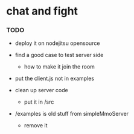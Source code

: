 chat and fight
==============

### TODO
* deploy it on nodejitsu opensource
* find a good case to test server side
  * how to make it join the room
  
  
* put the client.js not in examples
* clean up server code
  * put it in /src
* /examples is old stuff from simpleMmoServer
  * remove it
